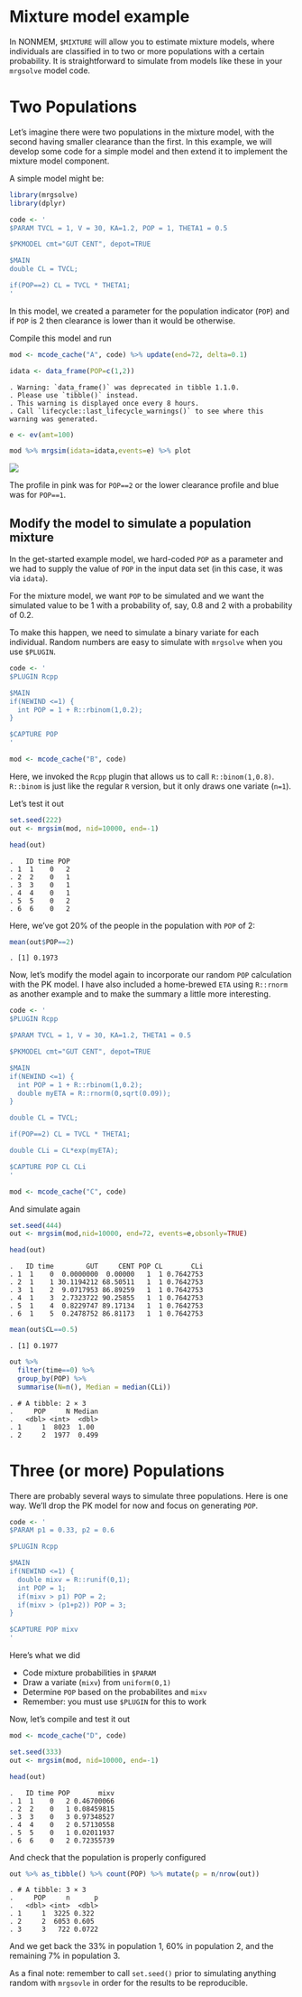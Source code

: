 Mixture model example
================

In NONMEM, `$MIXTURE` will allow you to estimate mixture models, where
individuals are classified in to two or more populations with a certain
probability. It is straightforward to simulate from models like these in
your `mrgsolve` model code.

# Two Populations

Let’s imagine there were two populations in the mixture model, with the
second having smaller clearance than the first. In this example, we will
develop some code for a simple model and then extend it to implement the
mixture model component.

A simple model might be:

``` r
library(mrgsolve)
library(dplyr)

code <- '
$PARAM TVCL = 1, V = 30, KA=1.2, POP = 1, THETA1 = 0.5

$PKMODEL cmt="GUT CENT", depot=TRUE

$MAIN
double CL = TVCL;

if(POP==2) CL = TVCL * THETA1;
'
```

In this model, we created a parameter for the population indicator
(`POP`) and if `POP` is 2 then clearance is lower than it would be
otherwise.

Compile this model and run

``` r
mod <- mcode_cache("A", code) %>% update(end=72, delta=0.1)

idata <- data_frame(POP=c(1,2))
```

    . Warning: `data_frame()` was deprecated in tibble 1.1.0.
    . Please use `tibble()` instead.
    . This warning is displayed once every 8 hours.
    . Call `lifecycle::last_lifecycle_warnings()` to see where this warning was generated.

``` r
e <- ev(amt=100)

mod %>% mrgsim(idata=idata,events=e) %>% plot
```

![](img/mixtureunnamed-chunk-3-1.png)<!-- -->

The profile in pink was for `POP==2` or the lower clearance profile and
blue was for `POP==1`.

## Modify the model to simulate a population mixture

In the get-started example model, we hard-coded `POP` as a parameter and
we had to supply the value of `POP` in the input data set (in this case,
it was via `idata`).

For the mixture model, we want `POP` to be simulated and we want the
simulated value to be 1 with a probability of, say, 0.8 and 2 with a
probability of 0.2.

To make this happen, we need to simulate a binary variate for each
individual. Random numbers are easy to simulate with `mrgsolve` when you
use `$PLUGIN`.

``` r
code <- '
$PLUGIN Rcpp

$MAIN
if(NEWIND <=1) {
  int POP = 1 + R::rbinom(1,0.2);
}

$CAPTURE POP
'

mod <- mcode_cache("B", code)
```

Here, we invoked the `Rcpp` plugin that allows us to call
`R::binom(1,0.8)`. `R::binom` is just like the regular `R` version, but
it only draws one variate (`n=1`).

Let’s test it out

``` r
set.seed(222)
out <- mrgsim(mod, nid=10000, end=-1)

head(out)
```

    .   ID time POP
    . 1  1    0   2
    . 2  2    0   1
    . 3  3    0   1
    . 4  4    0   1
    . 5  5    0   2
    . 6  6    0   2

Here, we’ve got 20% of the people in the population with `POP` of 2:

``` r
mean(out$POP==2)
```

    . [1] 0.1973

Now, let’s modify the model again to incorporate our random `POP`
calculation with the PK model. I have also included a home-brewed `ETA`
using `R::rnorm` as another example and to make the summary a little
more interesting.

``` r
code <- '
$PLUGIN Rcpp

$PARAM TVCL = 1, V = 30, KA=1.2, THETA1 = 0.5

$PKMODEL cmt="GUT CENT", depot=TRUE

$MAIN
if(NEWIND <=1) {
  int POP = 1 + R::rbinom(1,0.2);
  double myETA = R::rnorm(0,sqrt(0.09));
}

double CL = TVCL;

if(POP==2) CL = TVCL * THETA1;

double CLi = CL*exp(myETA);

$CAPTURE POP CL CLi
'

mod <- mcode_cache("C", code)
```

And simulate again

``` r
set.seed(444)
out <- mrgsim(mod,nid=10000, end=72, events=e,obsonly=TRUE)
```

``` r
head(out)
```

    .   ID time        GUT     CENT POP CL       CLi
    . 1  1    0  0.0000000  0.00000   1  1 0.7642753
    . 2  1    1 30.1194212 68.50511   1  1 0.7642753
    . 3  1    2  9.0717953 86.89259   1  1 0.7642753
    . 4  1    3  2.7323722 90.25855   1  1 0.7642753
    . 5  1    4  0.8229747 89.17134   1  1 0.7642753
    . 6  1    5  0.2478752 86.81173   1  1 0.7642753

``` r
mean(out$CL==0.5)
```

    . [1] 0.1977

``` r
out %>% 
  filter(time==0) %>%
  group_by(POP) %>% 
  summarise(N=n(), Median = median(CLi))
```

    . # A tibble: 2 × 3
    .     POP     N Median
    .   <dbl> <int>  <dbl>
    . 1     1  8023  1.00 
    . 2     2  1977  0.499

# Three (or more) Populations

There are probably several ways to simulate three populations. Here is
one way. We’ll drop the PK model for now and focus on generating `POP`.

``` r
code <- '
$PARAM p1 = 0.33, p2 = 0.6

$PLUGIN Rcpp

$MAIN
if(NEWIND <=1) {
  double mixv = R::runif(0,1);
  int POP = 1;
  if(mixv > p1) POP = 2;
  if(mixv > (p1+p2)) POP = 3;
}

$CAPTURE POP mixv
'
```

Here’s what we did

-   Code mixture probabilities in `$PARAM`
-   Draw a variate (`mixv`) from `uniform(0,1)`
-   Determine `POP` based on the probabilites and `mixv`
-   Remember: you must use `$PLUGIN` for this to work

Now, let’s compile and test it out

``` r
mod <- mcode_cache("D", code)

set.seed(333)
out <- mrgsim(mod, nid=10000, end=-1)
```

``` r
head(out)
```

    .   ID time POP       mixv
    . 1  1    0   2 0.46700066
    . 2  2    0   1 0.08459815
    . 3  3    0   3 0.97348527
    . 4  4    0   2 0.57130558
    . 5  5    0   1 0.02011937
    . 6  6    0   2 0.72355739

And check that the population is properly configured

``` r
out %>% as_tibble() %>% count(POP) %>% mutate(p = n/nrow(out))
```

    . # A tibble: 3 × 3
    .     POP     n      p
    .   <dbl> <int>  <dbl>
    . 1     1  3225 0.322 
    . 2     2  6053 0.605 
    . 3     3   722 0.0722

And we get back the 33% in population 1, 60% in population 2, and the
remaining 7% in population 3.

As a final note: remember to call `set.seed()` prior to simulating
anything random with `mrgsovle` in order for the results to be
reproducible.
